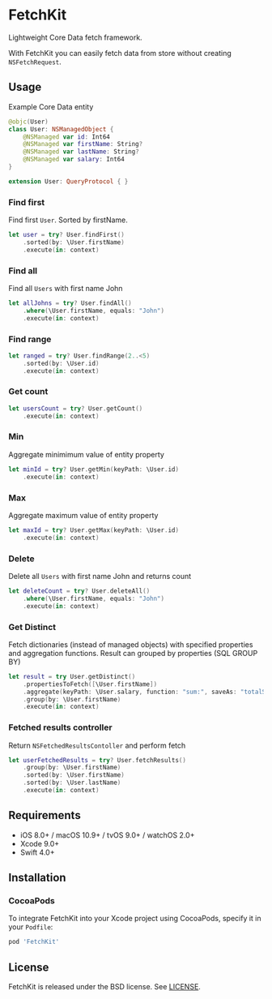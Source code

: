 # FetchKit

Lightweight Core Data fetch framework.

With FetchKit you can easily fetch data from store without creating `NSFetchRequest`.

## Usage
Example Core Data entity
```swift
@objc(User)
class User: NSManagedObject {
    @NSManaged var id: Int64
    @NSManaged var firstName: String?
    @NSManaged var lastName: String?
    @NSManaged var salary: Int64
}

extension User: QueryProtocol { }
```

### Find first
Find first `User`. Sorted by firstName.
```swift
let user = try? User.findFirst()
    .sorted(by: \User.firstName)
    .execute(in: context)
```

### Find all
Find all `Users` with first name John
```swift
let allJohns = try? User.findAll()
    .where(\User.firstName, equals: "John")
    .execute(in: context)
```

### Find range
```swift
let ranged = try? User.findRange(2..<5)
    .sorted(by: \User.id)
    .execute(in: context)
```

### Get count
```swift
let usersCount = try? User.getCount()
    .execute(in: context)
```

### Min
Aggregate minimimum value of entity property
```swift
let minId = try? User.getMin(keyPath: \User.id)
    .execute(in: context)
```

### Max
Aggregate maximum value of entity property
```swift
let maxId = try? User.getMax(keyPath: \User.id)
    .execute(in: context)
```

### Delete
Delete all `Users` with first name John and returns count
```swift
let deleteCount = try? User.deleteAll()
    .where(\User.firstName, equals: "John")
    .execute(in: context)
```

### Get Distinct
Fetch dictionaries (instead of managed objects) with specified properties and aggregation functions.
Result can grouped by properties (SQL GROUP BY)
```swift
let result = try User.getDistinct()
    .propertiesToFetch([\User.firstName])
    .aggregate(keyPath: \User.salary, function: "sum:", saveAs: "totalSalary")
    .group(by: \User.firstName)
    .execute(in: context)
```

### Fetched results controller
Return `NSFetchedResultsContoller` and perform fetch
```swift
let userFetchedResults = try? User.fetchResults()
    .group(by: \User.firstName)
    .sorted(by: \User.firstName)
    .sorted(by: \User.lastName)
    .execute(in: context)
```

## Requirements

- iOS 8.0+ / macOS 10.9+ / tvOS 9.0+ / watchOS 2.0+
- Xcode 9.0+
- Swift 4.0+

## Installation

### CocoaPods
To integrate FetchKit into your Xcode project using CocoaPods, specify it in your `Podfile`:

```ruby
pod 'FetchKit'
```

## License
FetchKit is released under the BSD license. See [LICENSE](LICENSE).
